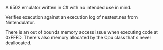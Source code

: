 A 6502 emulator written in C# with no intended use in mind.

Verifies execution against an execution log of nestest.nes from Nintendulator.

There is an out of bounds memory access issue when executing code at 0xFFFD.
There's also memory allocated by the Cpu class that's never deallocated.